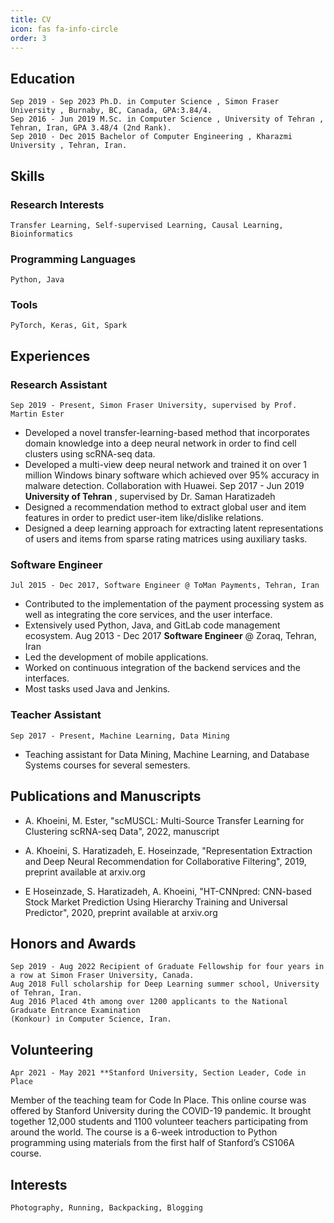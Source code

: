 ```yaml
---
title: CV
icon: fas fa-info-circle
order: 3
---
```


## Education

```
Sep 2019 - Sep 2023 Ph.D. in Computer Science , Simon Fraser University , Burnaby, BC, Canada, GPA:3.84/4.
Sep 2016 - Jun 2019 M.Sc. in Computer Science , University of Tehran , Tehran, Iran, GPA 3.48/4 (2nd Rank).
Sep 2010 - Dec 2015 Bachelor of Computer Engineering , Kharazmi University , Tehran, Iran.
```
## Skills

### Research Interests

```
Transfer Learning, Self-supervised Learning, Causal Learning, Bioinformatics
```
### Programming Languages
```
Python, Java
```
### Tools
```
PyTorch, Keras, Git, Spark
```
## Experiences

### Research Assistant

```
Sep 2019 - Present, Simon Fraser University, supervised by Prof. Martin Ester
```
- Developed a novel transfer-learning-based method that incorporates domain knowledge
into a deep neural network in order to find cell clusters using scRNA-seq data.
- Developed a multi-view deep neural network and trained it on over 1 million Windows
binary software which achieved over 95% accuracy in malware detection. Collaboration with
Huawei.
Sep 2017 - Jun 2019 **University of Tehran** , supervised by Dr. Saman Haratizadeh
- Designed a recommendation method to extract global user and item features in order to
predict user-item like/dislike relations.
- Designed a deep learning approach for extracting latent representations of users and items
from sparse rating matrices using auxiliary tasks.

### Software Engineer

```
Jul 2015 - Dec 2017, Software Engineer @ ToMan Payments, Tehran, Iran
```
- Contributed to the implementation of the payment processing system as well as integrating
the core services, and the user interface.
- Extensively used Python, Java, and GitLab code management ecosystem.
Aug 2013 - Dec 2017 **Software Engineer** @ Zoraq, Tehran, Iran
- Led the development of mobile applications.
- Worked on continuous integration of the backend services and the interfaces.
- Most tasks used Java and Jenkins.

### Teacher Assistant

```
Sep 2017 - Present, Machine Learning, Data Mining
```
- Teaching assistant for Data Mining, Machine Learning, and Database Systems courses for
several semesters.

## Publications and Manuscripts

- A. Khoeini, M. Ester, "scMUSCL: Multi-Source Transfer Learning for Clustering scRNA-seq
Data", 2022, manuscript

- A. Khoeini, S. Haratizadeh, E. Hoseinzade, "Representation Extraction and Deep Neural
Recommendation for Collaborative Filtering", 2019, preprint available at arxiv.org
- E Hoseinzade, S. Haratizadeh, A. Khoeini, "HT-CNNpred: CNN-based Stock Market
Prediction Using Hierarchy Training and Universal Predictor", 2020, preprint available at
arxiv.org

## Honors and Awards

```
Sep 2019 - Aug 2022 Recipient of Graduate Fellowship for four years in a row at Simon Fraser University, Canada.
Aug 2018 Full scholarship for Deep Learning summer school, University of Tehran, Iran.
Aug 2016 Placed 4th among over 1200 applicants to the National Graduate Entrance Examination
(Konkour) in Computer Science, Iran.
```
## Volunteering
```
Apr 2021 - May 2021 **Stanford University, Section Leader, Code in Place
```
Member of the teaching team for Code In Place. This online course was offered by Stanford
University during the COVID-19 pandemic. It brought together 12,000 students and 1100
volunteer teachers participating from around the world. The course is a 6-week introduction
to Python programming using materials from the first half of Stanford’s CS106A course.

## Interests

```
Photography, Running, Backpacking, Blogging
```


